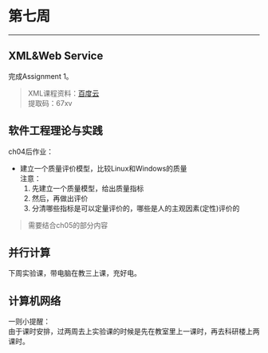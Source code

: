 # 第七周  
---  
## XML&Web Service  
完成Assignment 1。  
> XML课程资料：[百度云](https://pan.baidu.com/s/1Z_e5iPuySe4A8vHpv-CNow)  
> 提取码：67xv  


## 软件工程理论与实践  
ch04后作业：  
- 建立一个质量评价模型，比较Linux和Windows的质量  
  注意：  
  1. 先建立一个质量模型，给出质量指标  
  2. 然后，再做出评价  
  3. 分清哪些指标是可以定量评价的，哪些是人的主观因素(定性)评价的  
> 需要结合ch05的部分内容  

## 并行计算  
下周实验课，带电脑在教三上课，充好电。  

## 计算机网络  
一则小提醒：  
由于课时安排，过两周去上实验课的时候是先在教室里上一课时，再去科研楼上两课时。  